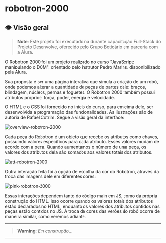# robotron-2000

## 👁️ Visão geral
>**Note**: Este projeto foi executado na durante capacitação Full-Stack do Projeto Desenvolve, oferecido pelo Grupo Boticário em parceria com a Alura.

O Robotron 2000 foi um projeto realizado no curso "JavaScript: manipulando o DOM", orientado pelo instrutor Pedro Marins, disponibilizado pela Alura. 

Sua proposta é ser uma página interativa que simula a criação de um robô, onde podemos alterar a quantidade de peças de partes dele: braços, blindagem, núcleos, pernas e foguetes. O Robotron 2000 também possui atributos próprios: força, poder, energia e velocidade.

O HTML e o CSS foi fornecido no início do curso, para em cima dele, ser desenvolvida a programação das funcionalidades. As ilustrações são de autoria de Rafael Cotrim. 
Segue a visão geral da interface:

![overview-robotron-2000](https://github.com/emararipe/robotron-2000/assets/115882935/d89c8ec9-3f99-4b16-b785-9c88c7089372)

Cada peça do Robotron é um objeto que recebe os atributos como chaves, possuindo valores específicos para cada atributo. Esses valores mudam de acordo com a peça. Quando aumentamos o número de uma peça, os valores dos atributos dela são somados aos valores totais dos atributos. 

![att-robotron-2000](https://github.com/emararipe/robotron-2000/assets/115882935/1309e6a3-f943-4f35-ae1d-8de24b756d7d)

Outra interação feita foi a opção de escolha da cor do Robotron, através da troca das imagens dele em diferentes cores:

![pink-robotron-2000](https://github.com/emararipe/robotron-2000/assets/115882935/ee2f5fb1-12e7-4ce4-ae21-3410184d41a7)

Essas interações dependem tanto do código main em JS, como da própria construção do HTML. Isso ocorre quando os valores totais dos atributos estão declarados no HTML, enquanto os valores dos atributos contidos nas peças estão contidos no JS. A troca de cores das verões do robô ocorre de maneira similar, como veremos adiante. 

---

> **Warning**: *Em construção*...

---
